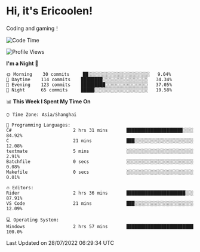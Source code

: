 # Hi, it's Ericoolen!
Coding and gaming！

<!--START_SECTION:waka-->
![Code Time](http://img.shields.io/badge/Code%20Time-341%20hrs%2014%20mins-blue)

![Profile Views](http://img.shields.io/badge/Profile%20Views-2-blue)

**I'm a Night 🦉** 

```text
🌞 Morning    30 commits     ██░░░░░░░░░░░░░░░░░░░░░░░   9.04% 
🌆 Daytime    114 commits    ████████░░░░░░░░░░░░░░░░░   34.34% 
🌃 Evening    123 commits    █████████░░░░░░░░░░░░░░░░   37.05% 
🌙 Night      65 commits     █████░░░░░░░░░░░░░░░░░░░░   19.58%

```


📊 **This Week I Spent My Time On** 

```text
⌚︎ Time Zone: Asia/Shanghai

💬 Programming Languages: 
C#                       2 hrs 31 mins       █████████████████████░░░░   84.92% 
C                        21 mins             ███░░░░░░░░░░░░░░░░░░░░░░   12.08% 
textmate                 5 mins              ░░░░░░░░░░░░░░░░░░░░░░░░░   2.91% 
Batchfile                0 secs              ░░░░░░░░░░░░░░░░░░░░░░░░░   0.08% 
Makefile                 0 secs              ░░░░░░░░░░░░░░░░░░░░░░░░░   0.01%

🔥 Editors: 
Rider                    2 hrs 36 mins       ██████████████████████░░░   87.91% 
VS Code                  21 mins             ███░░░░░░░░░░░░░░░░░░░░░░   12.09%

💻 Operating System: 
Windows                  2 hrs 57 mins       █████████████████████████   100.0%

```


 Last Updated on 28/07/2022 06:29:34 UTC
<!--END_SECTION:waka-->

